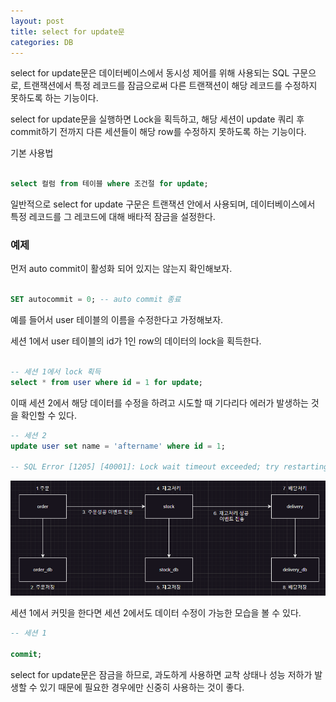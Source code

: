 ```yaml
---
layout: post
title: select for update문
categories: DB
---
```


select for update문은 데이터베이스에서 동시성 제어를 위해 사용되는 SQL 구문으로, 트랜잭션에서 특정 레코드를 잠금으로써 다른 트랜잭션이 해당 레코드를 수정하지 못하도록 하는 기능이다.

select for update문을 실행하면 Lock을 획득하고, 해당 세션이 update 쿼리 후 commit하기 전까지 다른 세션들이 해당 row를 수정하지 못하도록 하는 기능이다.

기본 사용법

```sql

select 컬럼 from 테이블 where 조건절 for update;

```

일반적으로 select for update 구문은 트랜잭션 안에서 사용되며, 데이터베이스에서 특정 레코드를 그 레코드에 대해 배타적 잠금을 설정한다.


### 예제

먼저 auto commit이 활성화 되어 있지는 않는지 확인해보자.

```sql

SET autocommit = 0; -- auto commit 종료

```


예를 들어서 user 테이블의 이름을 수정한다고 가정해보자.

세션 1에서 user 테이블의 id가 1인 row의 데이터의 lock을 획득한다.

```sql

-- 세션 1에서 lock 획득
select * from user where id = 1 for update;

```

이때 세션 2에서 해당 데이터를 수정을 하려고 시도할 때 기다리다 에러가 발생하는 것을 확인할 수 있다.

```sql
-- 세션 2
update user set name = 'aftername' where id = 1;

-- SQL Error [1205] [40001]: Lock wait timeout exceeded; try restarting transaction

```

![sql](image.png)

세션 1에서 커밋을 한다면 세션 2에서도 데이터 수정이 가능한 모습을 볼 수 있다.

```sql
-- 세션 1

commit;
```


select for update문은 잠금을 하므로, 과도하게 사용하면 교착 상태나 성능 저하가 발생할 수 있기 때문에 필요한 경우에만 신중히 사용하는 것이 좋다.